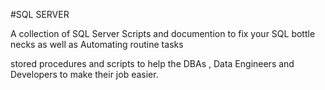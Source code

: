 #SQL SERVER   

A  collection of SQL Server Scripts  and documention  to fix your SQL bottle necks as well as Automating  routine tasks 


stored procedures and scripts to help the DBAs , Data Engineers  and Developers to make their job easier.
